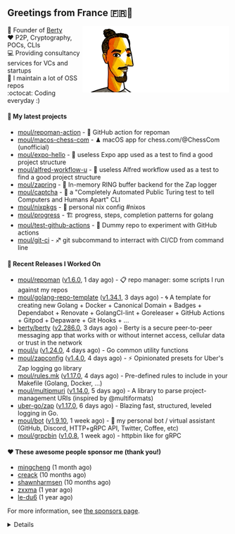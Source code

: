 ## Greetings from France 🇫🇷👋

<img align="right" src="https://raw.githubusercontent.com/moul/moul/master/contribute.gif">

:hammer: Founder of [Berty](https://github.com/berty)<br/>
:heart: P2P, Cryptography, POCs, CLIs<br/>
:computer: Providing consultancy services for VCs and startups<br/> 
:construction: I maintain a lot of OSS repos<br/>
:octocat: Coding everyday :)<br/>

#### 🌱 My latest projects


- [moul/repoman-action](https://github.com/moul/repoman-action) - 🐙 GitHub action for repoman
- [moul/macos-chess-com](https://github.com/moul/macos-chess-com) - ♟ macOS app for chess.com/@ChessCom (unofficial)
- [moul/expo-hello](https://github.com/moul/expo-hello) - 🚧 useless Expo app used as a test to find a good project structure
- [moul/alfred-workflow-u](https://github.com/moul/alfred-workflow-u) - 🚧 useless Alfred workflow used as a test to find a good project structure
- [moul/zapring](https://github.com/moul/zapring) - 💍 In-memory RING buffer backend for the Zap logger
- [moul/captcha](https://github.com/moul/captcha) - 🦾 a &#34;Completely Automated Public Turing test to tell Computers and Humans Apart&#34; CLI
- [moul/nixpkgs](https://github.com/moul/nixpkgs) - 🧔 personal nix config #nixos
- [moul/progress](https://github.com/moul/progress) - 🏗 progress, steps, completion patterns for golang
- [moul/test-github-actions](https://github.com/moul/test-github-actions) - 🤒 Dummy repo to experiment with GitHub actions
- [moul/git-ci](https://github.com/moul/git-ci) - ♐ git subcommand to interract with CI/CD from command line

#### 🔭 Recent Releases I Worked On

- [moul/repoman](https://github.com/moul/repoman) ([v1.6.0](https://github.com/moul/repoman/releases/tag/v1.6.0), 1 day ago) - 📋 repo manager: some scripts I run against my repos
- [moul/golang-repo-template](https://github.com/moul/golang-repo-template) ([v1.34.1](https://github.com/moul/golang-repo-template/releases/tag/v1.34.1), 3 days ago) - 🌀 A template for creating new Golang &#43; Docker &#43; Canonical Domain &#43; Badges &#43; Dependabot &#43; Renovate &#43; GolangCI-lint &#43; Goreleaser &#43; GitHub Actions &#43; Gitpod &#43; Depaware &#43; Git Hooks &#43; ...
- [berty/berty](https://github.com/berty/berty) ([v2.286.0](https://github.com/berty/berty/releases/tag/v2.286.0), 3 days ago) - Berty is a secure peer-to-peer messaging app that works with or without internet access, cellular data or trust in the network
- [moul/u](https://github.com/moul/u) ([v1.24.0](https://github.com/moul/u/releases/tag/v1.24.0), 4 days ago) - Go common utility functions
- [moul/zapconfig](https://github.com/moul/zapconfig) ([v1.4.0](https://github.com/moul/zapconfig/releases/tag/v1.4.0), 4 days ago) - ⚡ Opinionated presets for Uber&#39;s Zap logging go library
- [moul/rules.mk](https://github.com/moul/rules.mk) ([v1.17.0](https://github.com/moul/rules.mk/releases/tag/v1.17.0), 4 days ago) - Pre-defined rules to include in your Makefile (Golang, Docker, ...)
- [moul/multipmuri](https://github.com/moul/multipmuri) ([v1.14.0](https://github.com/moul/multipmuri/releases/tag/v1.14.0), 5 days ago) - A library to parse project-management URIs (inspired by @multiformats)
- [uber-go/zap](https://github.com/uber-go/zap) ([v1.17.0](https://github.com/uber-go/zap/releases/tag/v1.17.0), 6 days ago) - Blazing fast, structured, leveled logging in Go.
- [moul/bot](https://github.com/moul/bot) ([v1.9.10](https://github.com/moul/bot/releases/tag/v1.9.10), 1 week ago) - 🤖 my personal bot / virtual assistant (GitHub, Discord, HTTP&#43;gRPC API, Twitter, Coffee, etc)
- [moul/grpcbin](https://github.com/moul/grpcbin) ([v1.0.8](https://github.com/moul/grpcbin/releases/tag/v1.0.8), 1 week ago) - httpbin like for gRPC


#### ❤️ These awesome people sponsor me (thank you!)


- [mingcheng](https://github.com/mingcheng) (1 month ago)
- [creack](https://github.com/creack) (10 months ago)
- [shawnharmsen](https://github.com/shawnharmsen) (10 months ago)
- [zxxma](https://github.com/zxxma) (1 year ago)
- [le-du6](https://github.com/le-du6) (1 year ago)

For more information, see [the sponsors page](https://github.com/sponsors/moul/).

<details>


  <h4>🚧 Things I did recently</h4>
  <ul>
  
  <li><a href="https://wip.co/@moul/todos/184389">🐙  yesterday on GitHub #oss</a> (1 month ago)</li>
  <li><a href="https://wip.co/@moul/todos/183459">👥  weekly sync with #berty team</a> (1 month ago)</li>
  <li><a href="https://wip.co/@moul/todos/183349">🐙  yesterday on GitHub #oss</a> (1 month ago)</li>
  <li><a href="https://wip.co/@moul/todos/183268">🐙  yesterday on GitHub #oss</a> (1 month ago)</li>
  <li><a href="https://wip.co/@moul/todos/183216">🇪🇪  estonian e-residency application #life</a> (1 month ago)</li>
  </ul>

  <h4>📜 Recent blog posts</h4>
  <ul>
  
  <li><a href="https://manfred.life/pp2p8-berty-news/">Paris P2P #8 - Last News from Berty</a> (1 year ago)</li>
  <li><a href="https://manfred.life/feeling-lucky/">Feeling Lucky</a> (1 year ago)</li>
  <li><a href="https://manfred.life/oss-challenges-slides/">Challenges of Open-Source (presentation)</a> (1 year ago)</li>
  <li><a href="https://manfred.life/oss-challenges/">Challenges of Open-Source</a> (1 year ago)</li>
  <li><a href="https://manfred.life/stay-flexible/">Flexibility in Project Development</a> (1 year ago)</li>
  </ul>

  <h4>📓 Gists I wrote</h4>
  <ul>
  <li><a href="https://gist.github.com/2dd66ce9133e6585040122d563afa039">github-other-repos.md</a> (8 months ago)</li>
  <li><a href="https://gist.github.com/3d9a81083861a2bb2a04b80dad79bb68">Yo! 👋👋</a> (1 year ago)</li>
  <li><a href="https://gist.github.com/0d8a8e72d07e7d461bdc9c243893fcc7">Caching-friendly Makefile Rule to use Protoc within Docker</a> (2 years ago)</li>
  <li><a href="https://gist.github.com/aa5e556280763727eab9d6dcd77e2110">poor man&#39;s ipfs pin</a> (2 years ago)</li>
  
  </ul>

  <h4>👯 Check out some of my recent followers</h4>
  <ul>
  
  <li><a href="https://github.com/kalifun">kalifun</a>
  <li><a href="https://github.com/SkYNewZ">SkYNewZ</a>
  <li><a href="https://github.com/geekodour">geekodour</a>
  <li><a href="https://github.com/v9n">v9n</a>
  <li><a href="https://github.com/muesli">muesli</a>
  </ul>

  <h4>💬 Feedback</h4>

  <p>
    If you use one of my projects, I'd love to hear from you!
    Don't be shy and let me know what you liked and what needs being improved.
    Got an issue? Open a ticket, I don't bite and will try my best to help!
  </p>

  <h4>📫 How to reach me</h4>
  <ul>
    <li>Twitter: <a href="https://twitter.com/moul">https://twitter.com/moul</a></li>
    <li>Blog: <a href="https://manfred.life/">https://manfred.life/</a></li>
  </ul>

  <hr />

  <summary>Details</summary>
  <img src="https://img.shields.io/badge/📦%20%20release-experimental-blue"/>
  <img src="https://img.shields.io/badge/coverage-@moul%20is%20unstable-red?logo=codecov"/>
  <img src="https://img.shields.io/badge/👤%20%20mood-👍%20👍%20👍-black"/>
  <img src="https://img.shields.io/badge/🌐%20%20country-France%20🇫🇷-pink"/>
  

  <hr />

  <img src="https://github-readme-stats.vercel.app/api?username=moul&count_private=true&show_icons=true"/>

 <details><summary>Click!</summary> <details><summary>Click!</summary> <details><summary>Click!</summary> <details><summary>Click!</summary> <details><summary>Click!</summary> <details><summary>Click!</summary> <details><summary>Click!</summary> <details><summary>Click!</summary> <details><summary>Click!</summary> <details><summary>Click!</summary> <details><summary>Click!</summary> <details><summary>Click!</summary> <details><summary>Click!</summary> <details><summary>Click!</summary> <details><summary>Click!</summary> <details><summary>Click!</summary> <details><summary>Click!</summary> <details><summary>Click!</summary> <details><summary>Click!</summary> <details><summary>Click!</summary> <details><summary>Click!</summary> <details><summary>Click!</summary> Thank you 😎 </details> </details> </details> </details> </details> </details> </details> </details> </details> </details> </details> </details> </details> </details> </details> </details> </details> </details> </details> </details> </details> </details>
</details>

<img src="https://visitor-badge.glitch.me/badge?page_id=moul.moul" width="1" height="1"/>